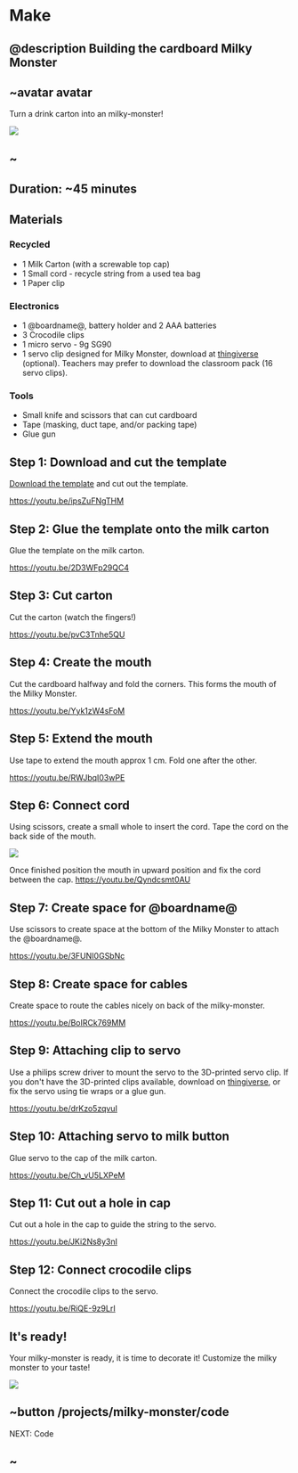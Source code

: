 # Make

## @description Building the cardboard Milky Monster

## ~avatar avatar

Turn a drink carton into an milky-monster!

![](/static/mb/projects/milky-monster/monsters.jpg)

## ~

## Duration: ~45 minutes

## Materials

### Recycled

* 1 Milk Carton (with a screwable top cap)
* 1 Small cord - recycle string from a used tea bag
* 1 Paper clip

### Electronics

* 1 @boardname@, battery holder and 2 AAA batteries
* 3 Crocodile clips
* 1 micro servo - 9g SG90
* 1 servo clip designed for Milky Monster, download at [thingiverse](http://www.thingiverse.com/thing:2185971) (optional). Teachers may prefer to download the classroom pack (16 servo clips).

### Tools

* Small knife and scissors that can cut cardboard
* Tape (masking, duct tape, and/or packing tape)
* Glue gun

## Step 1: Download and cut the template

[Download the template](/static/mb/projects/milky-monster/template.pdf) and cut out the template.

https://youtu.be/ipsZuFNgTHM

## Step 2: Glue the template onto the milk carton

Glue the template on the milk carton.

https://youtu.be/2D3WFp29QC4

## Step 3: Cut carton

Cut the carton (watch the fingers!)

https://youtu.be/pvC3Tnhe5QU

## Step 4: Create the mouth

Cut the cardboard halfway and fold the corners. This forms the mouth of the Milky Monster.

https://youtu.be/Yyk1zW4sFoM

## Step 5: Extend the mouth

Use tape to extend the mouth approx 1 cm. Fold one after the other.

https://youtu.be/RWJbqI03wPE

## Step 6: Connect cord

Using scissors, create a small whole to insert the cord. Tape the cord on the back side of the mouth.

![](/static/mb/projects/milky-monster/connectmouth.jpg)

Once finished position the mouth in upward position and fix the cord between the cap. https://youtu.be/Qyndcsmt0AU

## Step 7: Create space for @boardname@

Use scissors to create space at the bottom of the Milky Monster to attach the @boardname@.

https://youtu.be/3FUNI0GSbNc

## Step 8: Create space for cables

Create space to route the cables nicely on back of the milky-monster.

https://youtu.be/BoIRCk769MM

## Step 9: Attaching clip to servo

Use a philips screw driver to mount the servo to the 3D-printed servo clip. If you don't have the 3D-printed clips available, download on [thingiverse](http://www.thingiverse.com/thing:2185971), or fix the servo using tie wraps or a glue gun.

https://youtu.be/drKzo5zqvuI

## Step 10: Attaching servo to milk button

Glue servo to the cap of the milk carton.

https://youtu.be/Ch_vU5LXPeM

## Step 11: Cut out a hole in cap

Cut out a hole in the cap to guide the string to the servo.

https://youtu.be/JKi2Ns8y3nI

## Step 12: Connect crocodile clips

Connect the crocodile clips to the servo.

https://youtu.be/RiQE-9z9LrI

## It's ready!

Your milky-monster is ready, it is time to decorate it! Customize the milky monster to your taste!

![](/static/mb/projects/milky-monster/monsters.jpg)

## ~button /projects/milky-monster/code

NEXT: Code

## ~
